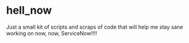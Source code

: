 # hell_now
Just a small kit of scripts and scraps of code that will help me stay sane working on now, now, ServiceNow!!!!
